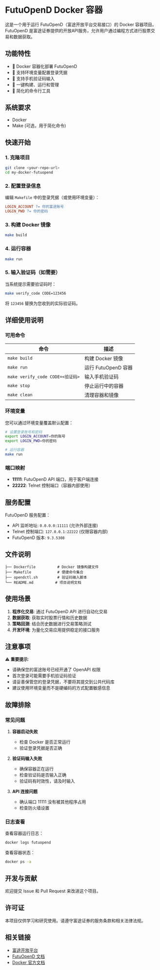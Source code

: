 # FutuOpenD Docker 容器

这是一个用于运行 FutuOpenD（富途开放平台交易接口）的 Docker 容器项目。FutuOpenD 是富途证券提供的开放API服务，允许用户通过编程方式进行股票交易和数据获取。

## 功能特性

- 🐳 Docker 容器化部署 FutuOpenD
- 🔐 支持环境变量配置登录凭据
- 📱 支持手机验证码输入
- 🚀 一键构建、运行和管理
- 🔧 简化的命令行工具

## 系统要求

- Docker
- Make (可选，用于简化命令)

## 快速开始

### 1. 克隆项目
```bash
git clone <your-repo-url>
cd my-docker-futuopend
```

### 2. 配置登录信息
编辑 `Makefile` 中的登录凭据（或使用环境变量）：
```makefile
LOGIN_ACCOUNT ?= 你的富途账号
LOGIN_PWD ?= 你的密码
```

### 3. 构建 Docker 镜像
```bash
make build
```

### 4. 运行容器
```bash
make run
```

### 5. 输入验证码（如需要）
当系统提示需要验证码时：
```bash
make verify_code CODE=123456
```
将 `123456` 替换为您收到的实际验证码。

## 详细使用说明

### 可用命令

| 命令 | 描述 |
|------|------|
| `make build` | 构建 Docker 镜像 |
| `make run` | 运行 FutuOpenD 容器 |
| `make verify_code CODE=<验证码>` | 输入手机验证码 |
| `make stop` | 停止运行中的容器 |
| `make clean` | 清理容器和镜像 |

### 环境变量

您可以通过环境变量覆盖默认配置：

```bash
# 设置登录账号和密码
export LOGIN_ACCOUNT=你的账号
export LOGIN_PWD=你的密码

# 运行容器
make run
```

### 端口映射

- **11111**: FutuOpenD API 端口，用于客户端连接
- **22222**: Telnet 控制端口（容器内部使用）

## 服务配置

FutuOpenD 服务配置：
- API 监听地址: `0.0.0.0:11111` (允许外部连接)
- Telnet 控制端口: `127.0.0.1:22222` (仅限容器内部)
- FutuOpenD 版本: `9.3.5308`

## 文件说明

```
├── Dockerfile          # Docker 镜像构建文件
├── Makefile            # 便捷命令集合
├── opendctl.sh         # 验证码输入脚本
└── README.md          # 项目说明文档
```

## 使用场景

1. **程序化交易**: 通过 FutuOpenD API 进行自动化交易
2. **数据获取**: 获取实时股票行情和历史数据
3. **策略回测**: 结合历史数据进行交易策略测试
4. **开发环境**: 为量化交易应用提供稳定的接口服务

## 注意事项

⚠️ **重要提示**:
- 请确保您的富途账号已经开通了 OpenAPI 权限
- 首次登录可能需要手机验证码验证
- 请妥善保管您的登录凭据，不要将其提交到公共代码库
- 建议使用环境变量而不是硬编码的方式配置敏感信息

## 故障排除

### 常见问题

1. **容器启动失败**
   - 检查 Docker 是否正常运行
   - 验证登录凭据是否正确

2. **验证码输入失败**
   - 确保容器正在运行
   - 检查验证码是否输入正确
   - 验证码有时效性，请及时输入

3. **API 连接问题**
   - 确认端口 11111 没有被其他程序占用
   - 检查防火墙设置

### 日志查看

查看容器运行日志：
```bash
docker logs futuopend
```

查看容器状态：
```bash
docker ps -a
```

## 开发与贡献

欢迎提交 Issue 和 Pull Request 来改进这个项目。

## 许可证

本项目仅供学习和研究使用。请遵守富途证券的服务条款和相关法律法规。

## 相关链接

- [富途开放平台](https://openapi.futunn.com/)
- [FutuOpenD 文档](https://futunnopen.github.io/futu-api-doc/)
- [Docker 官方文档](https://docs.docker.com/)
